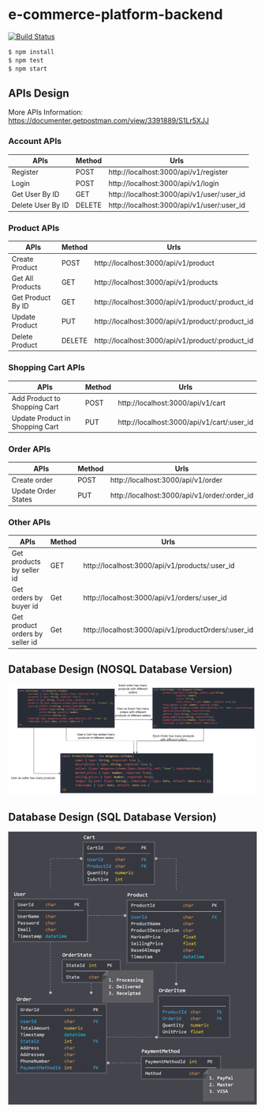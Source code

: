 # e-commerce-platform-backend
[![Build Status](https://travis-ci.com/chiksumwong/e-commerce-backend.svg?token=zvXMXvZ8HnB2PtvDsBvS&branch=master)](https://travis-ci.com/chiksumwong/e-commerce-backend)

```sh
$ npm install
$ npm test
$ npm start
```
## APIs Design
More APIs Information: https://documenter.getpostman.com/view/3391889/S1Lr5XJJ

### Account APIs
| APIs              | Method | Urls                                       |
| ----------------- | ------ | ------------------------------------------ |
| Register          | POST   | http://localhost:3000/api/v1/register      |
| Login             | POST   | http://localhost:3000/api/v1/login         |
| Get User By ID    | GET    | http://localhost:3000/api/v1/user/:user_id |
| Delete User By ID | DELETE | http://localhost:3000/api/v1/user/:user_id |

### Product APIs
| APIs              | Method | Urls                                             |
| ----------------- | ------ | ------------------------------------------------ |
| Create Product    | POST   | http://localhost:3000/api/v1/product             |
| Get All Products  | GET    | http://localhost:3000/api/v1/products            |
| Get Product By ID | GET    | http://localhost:3000/api/v1/product/:product_id |
| Update Product    | PUT    | http://localhost:3000/api/v1/product/:product_id |
| Delete Product    | DELETE | http://localhost:3000/api/v1/product/:product_id |

### Shopping Cart APIs
| APIs                            | Method | Urls                                       |
| ------------------------------- | ------ | ------------------------------------------ |
| Add Product to Shopping Cart    | POST   | http://localhost:3000/api/v1/cart          |
| Update Product in Shopping Cart | PUT    | http://localhost:3000/api/v1/cart/:user_id |

### Order APIs
| APIs                | Method | Urls                                         |
| ------------------- | ------ | -------------------------------------------- |
| Create order        | POST   | http://localhost:3000/api/v1/order           |
| Update Order States | PUT    | http://localhost:3000/api/v1/order/:order_id |

### Other APIs
| APIs                            | Method | Urls                                                |
| ------------------------------- | ------ | --------------------------------------------------- |
| Get products by seller id       | GET    | http://localhost:3000/api/v1/products/:user_id      |
| Get orders by buyer id          | Get    | http://localhost:3000/api/v1/orders/:user_id        |
| Get product orders by seller id | Get    | http://localhost:3000/api/v1/productOrders/:user_id |


## Database Design (NOSQL Database Version)
<p>
<kbd>
<img src='public/img/nosql_design.png' alt='nosql_database_design'>
</kbd>
</p>


## Database Design (SQL Database Version)
<p>
<kbd>
<img src='public/img/database_design.png' alt='database_design'>
</kbd>
</p>
